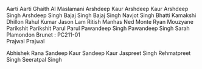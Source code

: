 Aarti Aarti
Ghaith Al Maslamani
Arshdeep Kaur Arshdeep Kaur
Arshdeep Singh Arshdeep Singh
Bajaj Singh Bajaj Singh
Navjot Singh Bhatti
Kamakshi Dhillon
Rahul Kumar
Jason Lam
Ritish Manhas
Ned Monte
Ryan Mouzyane
Parikshit Parikshit
Parul Parul
Pawandeep Singh Pawandeep Singh
Sarah Plamondon Brunet : PC211-01  
Prajwal Prajwal

Abhishek Rana
Sandeep Kaur Sandeep Kaur
Jaspreet Singh
Rehmatpreet Singh
Seeratpal Singh


